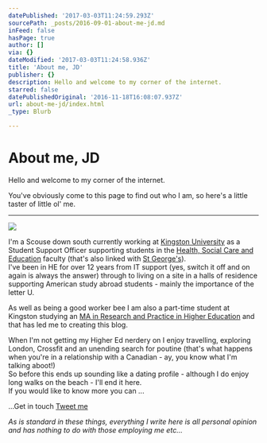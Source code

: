 ```yaml
---
datePublished: '2017-03-03T11:24:59.293Z'
sourcePath: _posts/2016-09-01-about-me-jd.md
inFeed: false
hasPage: true
author: []
via: {}
dateModified: '2017-03-03T11:24:58.936Z'
title: 'About me, JD'
publisher: {}
description: Hello and welcome to my corner of the internet.
starred: false
datePublishedOriginal: '2016-11-18T16:08:07.937Z'
url: about-me-jd/index.html
_type: Blurb

---
```

# About me, JD

Hello and welcome to my corner of the internet.

You've obviously come to this page to find out who I am, so here's a little taster of little ol' me.

---

![](https://the-grid-user-content.s3-us-west-2.amazonaws.com/c4dbbefe-712f-41bd-9e04-fb1d0a303c34.png)

I'm a Scouse down south currently working at [Kingston University][0] as a Student Support Officer supporting students in the [Health, Social Care and Education][1] faculty (that's also linked with [St George's][2]).   
I've been in HE for over 12 years from IT support (yes, switch it off and on again is always the answer) through to living on a site in a halls of residence supporting American study abroad students - mainly the importance of the letter U.

As well as being a good worker bee I am also a part-time student at Kingston studying an [MA in Research and Practice in Higher Education][3] and that has led me to creating this blog.

When I'm not getting my Higher Ed nerdery on I enjoy travelling, exploring London, Crossfit and an unending search for poutine (that's what happens when you're in a relationship with a Canadian - ay, you know what I'm talking aboot!)  
So before this ends up sounding like a dating profile - although I do enjoy long walks on the beach - I'll end it here.  
If you would like to know more you can ...

...Get in touch
[Tweet me][4]

_As is standard in these things, everything I write here is all personal opinion and has nothing to do with those employing me etc..._

[0]: http://kingston.ac.uk/ "Kingston University"
[1]: http://healtcare.ac.uk/
[2]: http://www.sgul.ac.uk/ "St George's, University of London"
[3]: http://www.kingston.ac.uk/postgraduate-course/research-and-practice-in-higher-education-ma/ "Info about the course"
[4]: https://goo.gl/AXGerg